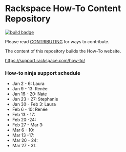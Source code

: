 # Rackspace How-To Content Repository

[![build badge](https://build.developer.rackspace.com/rackerlabs/rackspace-how-to/badge?branch=master)](https://build.developer.rackspace.com/rackerlabs/rackspace-how-to)

Please read [CONTRIBUTING](CONTRIBUTING.md) for ways to contribute.

The content of this repository builds the How-To website.

https://support.rackspace.com/how-to/

### How-to ninja support schedule


- Jan 2 - 6: Laura
- Jan 9 - 13: Renée
- Jan 16 - 20: Nate
- Jan 23 - 27: Stephanie
- Jan 30 - Feb 3: Laura
- Feb 6 - 10: Renée
- Feb 13 - 17:
- Feb 20 -24:
- Feb 27 - Mar 3:
- Mar 6 - 10:
- Mar 13 -17:
- Mar 20 - 24:
- Mar 27 - 31:
